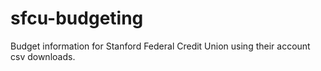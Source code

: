 # sfcu-budgeting
Budget information for Stanford Federal Credit Union using their account csv downloads.
